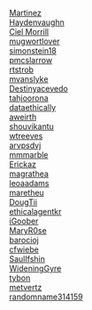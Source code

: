 [Martinez](https://martinez-D352W.github.io/omelas.html)<br>
[Haydenvaughn](https://Haydenvaughn.github.io/omelas.html)<br>
[Ciel Morrill](https://cielmorrill.github.io/omelas.html)<br>
[mugwortlover](https://mugwortlover.github.io/omelas.html)<br>
[simonstein18](https://simonstein18.github.io/omelas.html)<br>
[pmcslarrow](https://pmcslarrow.github.io/omelas.html)<br>
[rtstrob](https://rtstrob.github.io/omelas.html)<br>
[mvanslyke](https://mvanslyke.github.io/omelas.html)<br>
[Destinyacevedo](https://destinyacevedo.github.io/omelas.html)<br>
[tahjoorona](http://tahjoorona.github.io/omelas.html)<br>
[dataethically](https://dataethically.github.io/omelas.html)<br>
[aweirth](https://aweirth.github.io/omelas.html)<br>
[shouvikantu](https://shouvikantu.github.io/omelas.html)<br>
[wtreeves](https://treeves-eth23.github.io/omelas.html)<br>
[arvpsdvj](https://arvpsdvj.github.io/omelas.html)<br>
[mmmarble](https://mmmarble-eths23.github.io/omelas.html)<br>
[Erickaz](https://erickaz.github.io/omelas.html)<br>
[magrathea](https://magrathea-data352.github.io/omelas.html)<br>
[leoaadams](https://leoaadams.github.io/omelas.html)<br>
[maretheu](https://maretheu.github.io/omelas.html)<br>
[DougTii](https://DougTii.github.io/omelas.html)<br>
[ethicalagentkr](https://ethicalagentkr.github.io/omelas.html)<br>
[iGoober](https://igoober.github.io/omelas.html)<br>
[MaryR0se](https://maryr0se.github.io/omelas.html)<br>
[barocioj](https://barocioj.github.io/omelas.html)<br>
[cfwiebe](https://cfwiebe.github.io/omelas.html)<br>
[SaulIfshin](https://saul1310.github.io/omelas.html)<br>
[WideningGyre](https://wideninggyre.github.io/omelas.html)<br>
[tybon](https://tybon.github.io/omelas.html)<br>
[metvertz](https://Metvertz.github.io/omelas.html)<br>
[randomname314159](https://randomname314159.github.io/omelas.html)<br>
